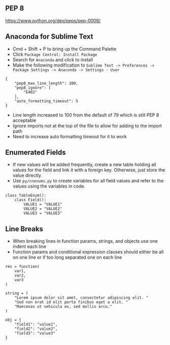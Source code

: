 ## PEP 8
https://www.python.org/dev/peps/pep-0008/

## Anaconda for Sublime Text
* Cmd + Shift + P to bring up the Command Palette
* Click `Package Control: Install Package`
* Search for `Anaconda` and click to install
* Make the following modification to `Sublime Text -> Preferences -> Package Settings -> Anaconda -> Settings - User`
```
{
    "pep8_max_line_length": 100,
    "pep8_ignore": [
        "E402"
    ],
    "auto_formatting_timeout": 5
}
```
* Line length increased to 100 from the default of 79 which is still PEP 8 acceptable
* Ignore imports not at the top of the file to allow for adding to the import path
* Need to increase auto formatting timeout for it to work

## Enumerated Fields
* If new values will be added frequently, create a new table holding all values for the field and link it with a foreign key. Otherwise, just store the value directly.
* Use `py/cnenums.py` to create variables for all field values and refer to the values using the variables in code.
```
class TableEnum():
    class Field():
        VALUE1 = "VALUE1"
        VALUE2 = "VALUE2"
        VALUE3 = "VALUE3"
```
## Line Breaks
* When breaking lines in function params, strings, and objects use one indent each line
* Function params and conditional expression clauses should either be all on one line or if too long separated one on each line
```
res = function(
    var1,
    var2,
    var3
)

string = (
    "Lorem ipsum dolor sit amet, consectetur adipiscing elit. "
    "Sed non erat id elit porta finibus eget a elit. "
    "Maecenas ut vehicula ex, sed mollis arcu."
)

obj = {
    "field1": "value1",
    "field2": "value2",
    "field3": "value3"
}
```
